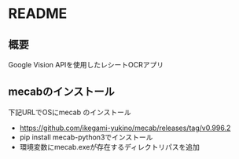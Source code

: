 # README
## 概要
Google Vision APIを使用したレシートOCRアプリ
## mecabのインストール
下記URLでOSにmecab のインストール
- https://github.com/ikegami-yukino/mecab/releases/tag/v0.996.2
- pip install mecab-python3でインストール
- 環境変数にmecab.exeが存在するディレクトリパスを追加